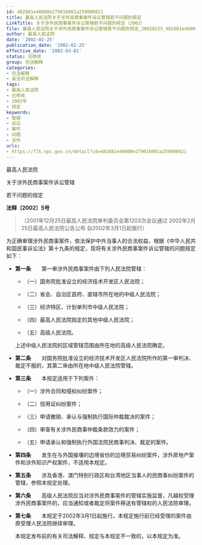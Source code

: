 ```yaml
---
id: 402881e46000e279016001a259800821
title: 最高人民法院关于涉外民商事案件诉讼管辖若干问题的规定
LinkTitle: 关于涉外民商事案件诉讼管辖若干问题的规定（2002）
file: 最高人民法院关于涉外民商事案件诉讼管辖若干问题的规定_20020225_402881e46000e279016001a259800821.docx
author: 最高人民法院
date: '2002-02-25'
publication_date: '2002-02-25'
effective_date: '2002-03-01'
status: 已修改
group: 司法解释
categories:
- 司法解释
- 高法司法解释
tags:
- 最高人民法院
- 已修改
- 2002年
- 规定
keywords:
- 管辖
- 诉讼
- 案件
- 问题
- 涉外
urls:
- https://flk.npc.gov.cn/detail?id=402881e46000e279016001a259800821
---
```


最高人民法院

关于涉外民商事案件诉讼管辖

若干问题的规定

**法释〔2002〕5号**

> （2001年12月25日最高人民法院审判委员会第1203次会议通过 2002年2月25日最高人民法院公告公布 自2002年3月1日起施行）

为正确审理涉外民商事案件，依法保护中外当事人的合法权益，根据《中华人民共和国民事诉讼法》第十九条的规定，现将有关涉外民商事案件诉讼管辖的问题规定如下：

- **第一条**　　第一审涉外民商事案件由下列人民法院管辖：

  - （一）国务院批准设立的经济技术开发区人民法院；

  - （二）省会、自治区首府、直辖市所在地的中级人民法院；

  - （三）经济特区、计划单列市中级人民法院；

  - （四）最高人民法院指定的其他中级人民法院；

  - （五）高级人民法院。

  上述中级人民法院的区域管辖范围由所在地的高级人民法院确定。

- **第二条**　　对国务院批准设立的经济技术开发区人民法院所作的第一审判决、裁定不服的，其第二审由所在地中级人民法院管辖。

- **第三条**　　本规定适用于下列案件：

  - （一）涉外合同和侵权纠纷案件；

  - （二）信用证纠纷案件；

  - （三）申请撤销、承认与强制执行国际仲裁裁决的案件；

  - （四）审查有关涉外民商事仲裁条款效力的案件；

  - （五）申请承认和强制执行外国法院民商事判决、裁定的案件。

- **第四条**　　发生在与外国接壤的边境省份的边境贸易纠纷案件，涉外房地产案件和涉外知识产权案件，不适用本规定。

- **第五条**　　涉及香港、澳门特别行政区和台湾地区当事人的民商事纠纷案件的管辖，参照本规定处理。

- **第六条**　　高级人民法院应当对涉外民商事案件的管辖实施监督，凡越权受理涉外民商事案件的，应当通知或者裁定将案件移送有管辖权的人民法院审理。

- **第七条**　　本规定于2002年3月1日起施行。本规定施行前已经受理的案件由原受理人民法院继续审理。

  本规定发布前的有关司法解释、规定与本规定不一致的，以本规定为准。

